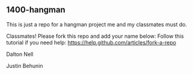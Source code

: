 1400-hangman
------------

This is just a repo for a hangman project me and my classmates must do.

Classmates! Please fork this repo and add your name below:
Follow this tutorial if you need help: https://help.github.com/articles/fork-a-repo

Dalton Nell

Justin Behunin

